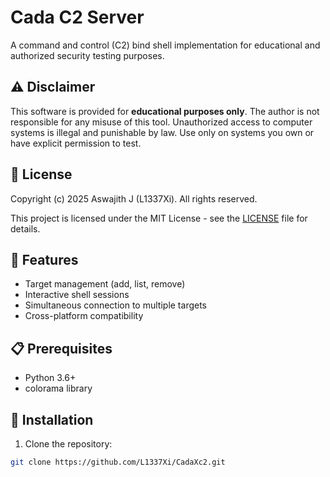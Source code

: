 # Cada C2 Server

A command and control (C2) bind shell implementation for educational and authorized security testing purposes.

## ⚠️ Disclaimer

This software is provided for **educational purposes only**. The author is not responsible for any misuse of this tool. Unauthorized access to computer systems is illegal and punishable by law. Use only on systems you own or have explicit permission to test.

## 📝 License

Copyright (c) 2025 Aswajith J (L1337Xi). All rights reserved.

This project is licensed under the MIT License - see the [LICENSE](LICENSE) file for details.

## 🚀 Features

- Target management (add, list, remove)
- Interactive shell sessions
- Simultaneous connection to multiple targets
- Cross-platform compatibility

## 📋 Prerequisites

- Python 3.6+
- colorama library

## 🔧 Installation

1. Clone the repository:
```bash
git clone https://github.com/L1337Xi/CadaXc2.git

